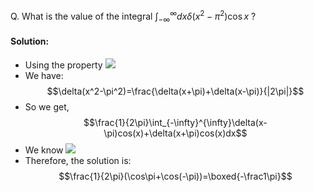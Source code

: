 Q. What is the value of the integral $\int_{-\infty}^{\infty}dx\delta(x^2-\pi^2)\cos x$ ?

#### Solution:
 - Using the property ![](dirac%20delta%20function#^705fe5)
 - We have: $$\delta(x^2-\pi^2)=\frac{\delta(x+\pi)+\delta(x-\pi)}{|2\pi|}$$
 - So we get,$$\frac{1}{2\pi}\int_{-\infty}^{\infty}\delta(x-\pi)cos(x)+\delta(x+\pi)cos(x)dx$$
 - We know ![](dirac%20delta%20function#^1abb72)
 - Therefore, the solution is:$$\frac{1}{2\pi}(\cos\pi+\cos(-\pi))=\boxed{-\frac1\pi}$$